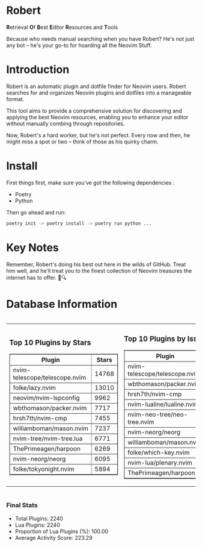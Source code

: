 # Robert

**R**etrieval
**O**f
**B**est
**E**ditor
**R**esources and
**T**ools

Because who needs manual searching when you have Robert?
He's not just any bot – he's your go-to for hoarding all the Neovim Stuff.

# Introduction
Robert is an automatic plugin and dotfile finder for Neovim users. Robert searches for and organizes Neovim plugins and dotfiles into a manageable format.

This tool aims to provide a comprehensive solution for discovering and applying the best Neovim resources, enabling you to enhance your editor without manually combing through repositories.

Now, Robert's a hard worker, but he's not perfect. Every now and then, he might miss a spot or two – think of those as his quirky charm. 

# Install
 First things first, make sure you've got the following dependencies :
  - Poetry 
  - Python 

Then go ahead and run:

```bash
poetry init -> poetry install -> poetry run python ...
```
# Key Notes

Remember, Robert's doing his best out here in the wilds of GitHub. Treat him well, and he'll treat you to the finest collection of Neovim treasures the internet has to offer. 🎩🔍


# Database Information

<div style='display:flex;flex-direction:row;justify-content:space-between;'><table><tr><td><h3>Top 10 Plugins by Stars</h3><table border="1"><tr><th>Plugin</th><th>Stars</th></tr><tr><td>nvim-telescope/telescope.nvim</td><td>14768</td></tr><tr><td>folke/lazy.nvim</td><td>13010</td></tr><tr><td>neovim/nvim-lspconfig</td><td>9962</td></tr><tr><td>wbthomason/packer.nvim</td><td>7717</td></tr><tr><td>hrsh7th/nvim-cmp</td><td>7455</td></tr><tr><td>williamboman/mason.nvim</td><td>7237</td></tr><tr><td>nvim-tree/nvim-tree.lua</td><td>6771</td></tr><tr><td>ThePrimeagen/harpoon</td><td>6269</td></tr><tr><td>nvim-neorg/neorg</td><td>6095</td></tr><tr><td>folke/tokyonight.nvim</td><td>5894</td></tr></table></td><td><h3>Top 10 Plugins by Issues</h3><table border="1"><tr><th>Plugin</th><th>Issues</th></tr><tr><td>nvim-telescope/telescope.nvim</td><td>331</td></tr><tr><td>wbthomason/packer.nvim</td><td>306</td></tr><tr><td>hrsh7th/nvim-cmp</td><td>252</td></tr><tr><td>nvim-lualine/lualine.nvim</td><td>217</td></tr><tr><td>nvim-neo-tree/neo-tree.nvim</td><td>197</td></tr><tr><td>nvim-neorg/neorg</td><td>176</td></tr><tr><td>williamboman/mason.nvim</td><td>172</td></tr><tr><td>folke/which-key.nvim</td><td>170</td></tr><tr><td>nvim-lua/plenary.nvim</td><td>128</td></tr><tr><td>ThePrimeagen/harpoon</td><td>111</td></tr></table></td><td><h3>Top 10 Plugins by Forks</h3><table border="1"><tr><th>Plugin</th><th>Forks</th></tr><tr><td>neovim/nvim-lspconfig</td><td>2034</td></tr><tr><td>nvim-telescope/telescope.nvim</td><td>808</td></tr><tr><td>nvim-tree/nvim-tree.lua</td><td>600</td></tr><tr><td>nvim-lualine/lualine.nvim</td><td>455</td></tr><tr><td>folke/tokyonight.nvim</td><td>386</td></tr><tr><td>hrsh7th/nvim-cmp</td><td>370</td></tr><tr><td>ThePrimeagen/harpoon</td><td>349</td></tr><tr><td>folke/lazy.nvim</td><td>310</td></tr><tr><td>jackMort/ChatGPT.nvim</td><td>307</td></tr><tr><td>nvimdev/lspsaga.nvim</td><td>283</td></tr></table></td></tr></table></div>

### Final Stats
- Total Plugins: 2240
- Lua Plugins: 2240
- Proportion of Lua Plugins (%): 100.00
- Average Activity Score: 223.29
